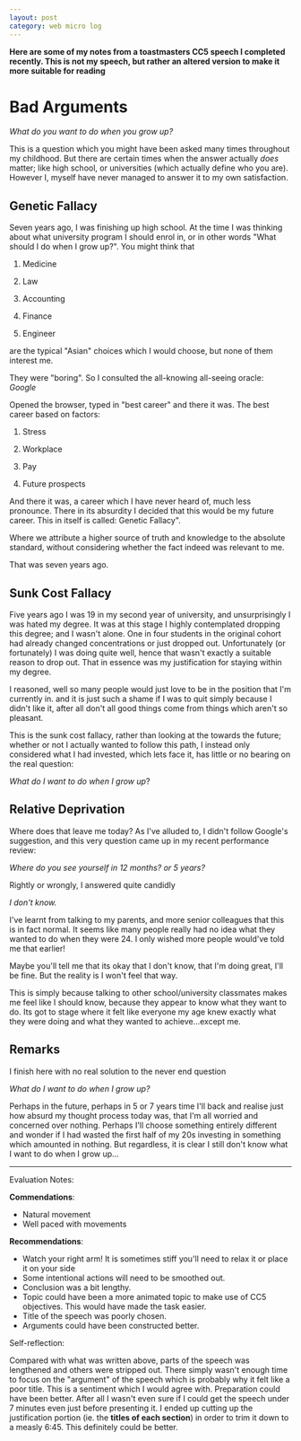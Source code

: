 ```yaml
---
layout: post
category: web micro log
---
```


**Here are some of my notes from a toastmasters CC5 speech I completed recently. This is not my speech,
but rather an altered version to make it more suitable for reading**

# Bad Arguments

_What do you want to do when you grow up?_

This is a question which you might have been asked many times throughout my childhood. But there are certain times when the answer actually _does_ matter; like high school, or universities (which actually define who you are). However I, myself have never managed to answer it to my own satisfaction.

## Genetic Fallacy

Seven years ago, I was finishing up high school. At the time I was thinking about what university program I should enrol in, or in other words "What should I do when I grow up?". You might think that

1.  Medicine

2.  Law

3.  Accounting

4.  Finance

5.  Engineer

are the typical "Asian" choices which I would choose, but none of them interest me.

They were "boring". So I consulted the all-knowing all-seeing oracle: _Google_

Opened the browser, typed in "best career" and there it was. The best career based on factors:

1.  Stress

2.  Workplace

3.  Pay

4.  Future prospects

And there it was, a career which I have never heard of, much less pronounce. There in its absurdity I decided that this would be my future career. This in itself is called: Genetic Fallacy".

Where we attribute a higher source of truth and knowledge to the absolute standard, without considering whether the fact indeed was relevant to me.

That was seven years ago.

## Sunk Cost Fallacy

Five years ago I was 19 in my second year of university, and unsurprisingly I was hated my degree. It was at this stage I highly contemplated dropping this degree; and I wasn't alone. One in four students in the original cohort had already changed concentrations or just dropped out. Unfortunately (or fortunately) I was doing quite well, hence that wasn't exactly a suitable reason to drop out. That in essence was my justification for staying within my degree.

I reasoned, well so many people would just love to be in the position that I'm currently in. and it is just such a shame if I was to quit simply because I didn't like it, after all don't all good things come from things which aren't so pleasant.

This is the sunk cost fallacy, rather than looking at the towards the future; whether or not I actually wanted to follow this path, I instead only considered what I had invested, which lets face it, has little or no bearing on the real question:

_What do I want to do when I grow up_?

## Relative Deprivation

Where does that leave me today? As I've alluded to, I didn't follow Google's suggestion, and this very question came up in my recent performance review:

_Where do you see yourself in 12 months? or 5 years?_

Rightly or wrongly, I answered quite candidly

_I don't know._

I've learnt from talking to my parents, and more senior colleagues that this is in fact normal. It seems like many people really had no idea what they wanted to do when they were 24. I only wished more people would've told me that earlier!

Maybe you'll tell me that its okay that I don't know, that I'm doing great, I'll be fine. But the reality is I won't feel that way.

This is simply because talking to other school/university classmates makes me feel like I should know, because they appear to know what they want to do. Its got to stage where it felt like everyone my age knew exactly what they were doing and what they wanted to achieve...except me.

## Remarks

I finish here with no real solution to the never end question

_What do I want to do when I grow up?_

Perhaps in the future, perhaps in 5 or 7 years time I'll back and realise just how absurd my thought process today was, that I'm all worried and concerned over nothing. Perhaps I'll choose something entirely different and wonder if I had wasted the first half of my 20s investing in something which amounted in nothing. But regardless, it is clear I still don't know what I want to do when I grow up...

---

Evaluation Notes:

**Commendations**:

- Natural movement
- Well paced with movements

**Recommendations**:

- Watch your right arm! It is sometimes stiff you'll need to relax it or place it on your side
- Some intentional actions will need to be smoothed out.
- Conclusion was a bit lengthy.
- Topic could have been a more animated topic to make use of CC5 objectives. This would have made the task easier.
- Title of the speech was poorly chosen.
- Arguments could have been constructed better.

Self-reflection:

Compared with what was written above, parts of the speech was lengthened and others were stripped out. There simply wasn't enough time to focus on the "argument" of the speech which is probably why it felt like a poor title. This is a sentiment which I would agree with. Preparation could have been better. After all I wasn't even sure if I could get the speech under 7 minutes even just before presenting it. I ended up cutting up the justification portion (ie. the **titles of each section**) in order to trim it down to a measly 6:45. This definitely could be better.
